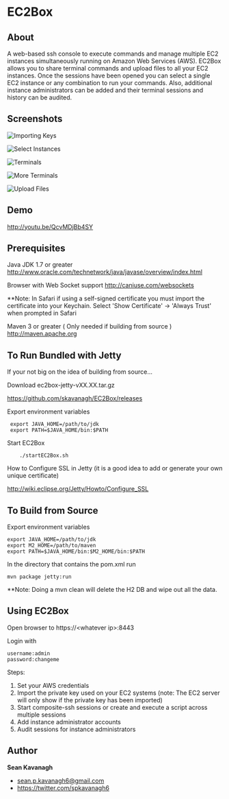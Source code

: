 EC2Box
======

About
-----
A web-based ssh console to execute commands and manage multiple EC2 instances
simultaneously running on Amazon Web Services (AWS). EC2Box allows you to share
terminal commands and upload files to all your EC2 instances. Once the sessions
have been opened you can select a single EC2 instance or any combination to run
your commands.  Also, additional instance administrators can be added and their
terminal sessions and history can be audited.  

Screenshots
-----------

![Importing Keys](https://freecode.com/screenshots/94/c9/94c93beb0a5c47954514c55b7a0f90ea_medium.png)

![Select Instances](https://freecode.com/screenshots/87/0c/870c38a0716fda82c1297a882b55b55f_medium.png)

![Terminals](https://freecode.com/screenshots/7d/ad/7dad2b4771a9c2332746b4bfeeedd919_medium.png)

![More Terminals](https://freecode.com/screenshots/12/49/1249f116f0e6d4b4b97487e7c13289dd_medium.png)

![Upload Files](https://freecode.com/screenshots/5c/10/5c10df47dad8d43eb6ffeba0009d00db_medium.png)

Demo
-----
http://youtu.be/QcvMDjBb4SY

Prerequisites
-------------
Java JDK 1.7 or greater
http://www.oracle.com/technetwork/java/javase/overview/index.html

Browser with Web Socket support
http://caniuse.com/websockets

**Note: In Safari if using a self-signed certificate you must import the certificate into your Keychain.
Select 'Show Certificate' -> 'Always Trust' when prompted in Safari

Maven 3 or greater  ( Only needed if building from source )
http://maven.apache.org

To Run Bundled with Jetty
------
If your not big on the idea of building from source...

Download ec2box-jetty-vXX.XX.tar.gz

https://github.com/skavanagh/EC2Box/releases

Export environment variables

     export JAVA_HOME=/path/to/jdk
     export PATH=$JAVA_HOME/bin:$PATH

Start EC2Box

        ./startEC2Box.sh

How to Configure SSL in Jetty
(it is a good idea to add or generate your own unique certificate)

http://wiki.eclipse.org/Jetty/Howto/Configure_SSL

To Build from Source 
------
Export environment variables

    export JAVA_HOME=/path/to/jdk
    export M2_HOME=/path/to/maven
    export PATH=$JAVA_HOME/bin:$M2_HOME/bin:$PATH

In the directory that contains the pom.xml run

	mvn package jetty:run

**Note: Doing a mvn clean will delete the H2 DB and wipe out all the data.

Using EC2Box
------
Open browser to https://\<whatever ip\>:8443

Login with 

	username:admin 
	password:changeme

Steps:

1. Set your AWS credentials
2. Import the private key used on your EC2 systems (note: The EC2 server will only show if the private key has been imported)
3. Start composite-ssh sessions or create and execute a script across multiple sessions
4. Add instance administrator accounts
5. Audit sessions for instance administrators

Author
------
**Sean Kavanagh** 

+ sean.p.kavanagh6@gmail.com
+ https://twitter.com/spkavanagh6


